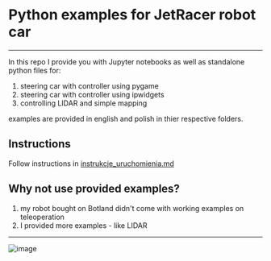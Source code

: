# Python examples for JetRacer robot car
---
In this repo I provide you with Jupyter notebooks as well as standalone python files for:
1. steering car with controller using pygame
2. steering car with controller using ipwidgets
3. controlling LIDAR and simple mapping
  
examples are provided in english and polish in thier respective folders.  

## Instructions  
Follow instructions in [instrukcje_uruchomienia.md](https://github.com/M1chol/jetracer-ai-kit-python/blob/dev/instrukcje_uruchomienia.md)
## Why not use provided examples?
1. my robot bought on Botland didn't come with working examples on teleoperation
2. I provided more examples - like LIDAR

---
![image](https://cdn1.botland.com.pl/118347/jetracer-ros-ai-kit-a-4-kolowa-platforma-robota-wyscigowego-al-nvidia-jetson-nano-developer-kit-b01-waveshare-23756.jpg)   
